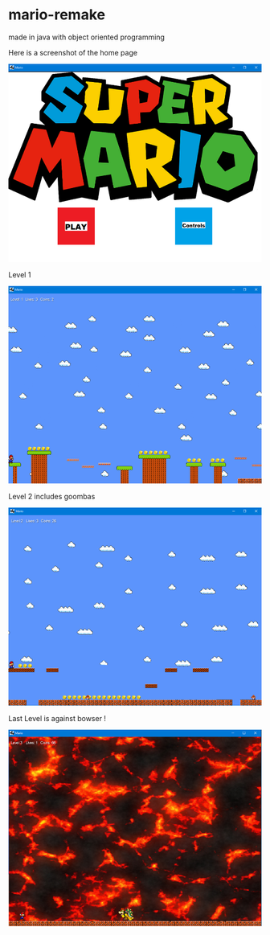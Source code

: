# mario-remake 
made in java with object oriented programming


Here is a screenshot of the home page

![](images/home.png)

Level 1

![](images/game.png)

Level 2 includes goombas

![](images/lvl2.png)

Last Level is against bowser !

![](images/bswr.png)
